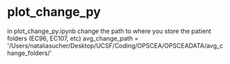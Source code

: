 # plot_change_py

in plot_change_py.ipynb change the path to where you store the patient folders (EC96, EC107, etc)
avg_change_path = '/Users/nataliasucher/Desktop/UCSF/Coding/OPSCEA/OPSCEADATA/avg_change_folders/'
